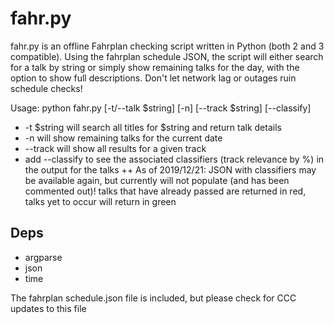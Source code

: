fahr.py
=======

fahr.py is an offline Fahrplan checking script written in Python (both 2 and 3 compatible).  Using the fahrplan 
schedule JSON, the script will either search for a talk by string or simply show remaining 
talks for the day, with the option to show full descriptions.  Don't let network lag or outages ruin schedule checks!

Usage: python fahr.py [-t/--talk $string] [-n] [--track $string] [--classify]

+ -t $string will search all titles for $string and return talk details  
+ -n will show remaining talks for the current date  
+ --track will show all results for a given track  
+ add --classify to see the associated classifiers (track relevance by %) in the output for the talks
++ As of 2019/12/21: JSON with classifiers may be available again, but currently will not populate (and has been commented out)!
talks that have already passed are returned in red, talks yet to occur will return in green

Deps
----

+ argparse  
+ json  
+ time  

The fahrplan schedule.json file is included, but please check for CCC updates to this file
